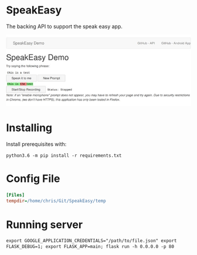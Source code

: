 # SpeakEasy

The backing API to support the speak easy app.

![Screenshot of landing page.](image.png)

# Installing

Install prerequisites with:

```console
python3.6 -m pip install -r requirements.txt
```

# Config File

```ini
[Files]
tempdir=/home/chris/Git/SpeakEasy/temp
```

# Running server

```console
export GOOGLE_APPLICATION_CREDENTIALS="/path/to/file.json" export FLASK_DEBUG=1; export FLASK_APP=main; flask run -h 0.0.0.0 -p 80
```
